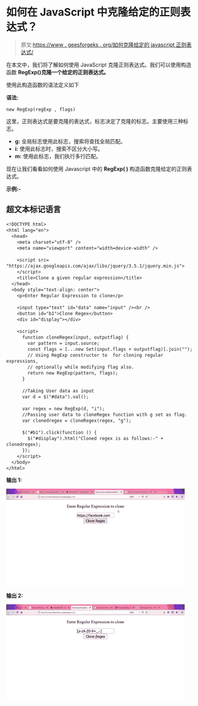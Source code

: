 # 如何在 JavaScript 中克隆给定的正则表达式？

> 原文:[https://www . geesforgeks . org/如何克隆给定的 javascript 正则表达式/](https://www.geeksforgeeks.org/how-to-clone-a-given-regular-expression-in-javascript/)

在本文中，我们将了解如何使用 JavaScript 克隆正则表达式。我们可以使用构造函数 **RegExp()克隆一个给定的正则表达式。**

使用此构造函数的语法定义如下

**语法:**

```
new RegExp(regExp , flags)
```

这里，正则表达式是要克隆的表达式，标志决定了克隆的标志。主要使用三种标志。

*   **g:** 全局标志使用此标志，搜索将查找全局匹配。
*   **i:** 使用此标志时，搜索不区分大小写。
*   **m:** 使用此标志，我们执行多行匹配。

现在让我们看看如何使用 Javascript 中的 **RegExp( )** 构造函数克隆给定的正则表达式。

**示例:-**

## 超文本标记语言

```
<!DOCTYPE html>
<html lang="en">
  <head>
    <meta charset="utf-8" />
    <meta name="viewport" content="width=device-width" />

    <script src=
"https://ajax.googleapis.com/ajax/libs/jquery/3.5.1/jquery.min.js">
    </script>
    <title>Clone a given regular expression</title>
  </head>
  <body style="text-align: center">
    <p>Enter Regular Expression to clone</p>

    <input type="text" id="data" name="input" /><br />
    <button id="b1">Clone Regex</button>
    <div id="display"></div>

    <script>
      function cloneRegex(input, outputflag) {
        var pattern = input.source;
        const flags = [...new Set(input.flags + outputflag)].join("");
        // Using RegExp constructor to  for cloning regular expressions,
        // optionally while modifying flag also.
        return new RegExp(pattern, flags);
      }

      //Taking User data as input
      var d = $("#data").val();

      var regex = new RegExp(d, "i");
      //Passing user data to cloneRegex function with g set as flag.
      var clonedregex = cloneRegex(regex, "g");

      $("#b1").click(function () {
        $("#display").html("Cloned regex is as follows:-" + clonedregex);
      });
    </script>
  </body>
</html>
```

**输出 1:**

![](img/1815ee72a7dd7022cb4c50ae3f2d8484.png)

**输出 2:**

![](img/4ff5c5fbe3270ecf0ec0d02a5ea86544.png)